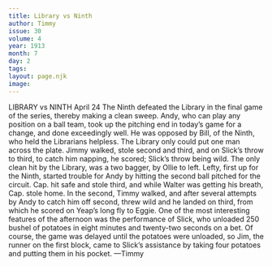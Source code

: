 ```yaml
---
title: Library vs Ninth
author: Timmy
issue: 30
volume: 4
year: 1913
month: 7
day: 2
tags:
layout: page.njk
image:
---
```

LIBRARY vs NINTH    April 24    The Ninth defeated the Library in the final game of the series, thereby making a clean sweep. Andy, who can play any position on a ball team, took up the pitching end in today’s game for a change, and done exceedingly well. He was opposed by Bill, of the Ninth, who held the Librarians helpless. The Library only could put one man across the plate. Jimmy walked, stole second and third, and on Slick’s throw to third, to catch him napping, he scored; Slick’s throw being wild. The only clean hit by the Library, was a two bagger, by Ollie to left. Lefty, first up for the Ninth, started trouble for Andy by hitting the second ball pitched for the circuit. Cap. hit safe and stole third, and while Walter was getting his breath, Cap. stole home. In the second, Timmy walked, and after several attempts by Andy to catch him off second, threw wild and he landed on third, from which he scored on Yeap’s long fly to Eggie. One of the most interesting features of the afternoon was the performance of Slick, who unloaded 250 bushel of potatoes in eight minutes and twenty-two seconds on a bet. Of course, the game was delayed until the potatoes were unloaded, so Jim, the runner on the first block, came to Slick’s assistance by taking four potatoes and putting them in his pocket. —Timmy 




